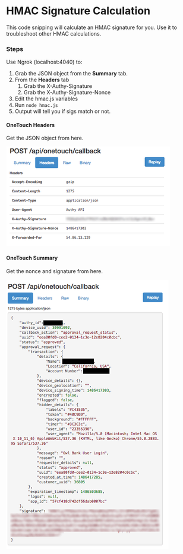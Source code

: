 # HMAC Signature Calculation

This code snipping will calculate an HMAC signature for you.  Use it to troubleshoot other HMAC calculations.

### Steps

Use Ngrok (localhost:4040) to:

1. Grab the JSON object from the **Summary** tab.
1. From the **Headers** tab
    1. Grab the X-Authy-Signature
    1. Grab the X-Authy-Signature-Nonce
1. Edit the hmac.js variables
1. Run `node hmac.js`
1. Output will tell you if sigs match or not.

#### OneTouch Headers
Get the JSON object from here.

![Authy](https://raw.githubusercontent.com/AuthySE/hmac-calculator/master/onetouch-headers.png)

#### OneTouch Summary
Get the nonce and signature from here.

![Authy](https://raw.githubusercontent.com/AuthySE/hmac-calculator/master/onetouch-summary.png)


